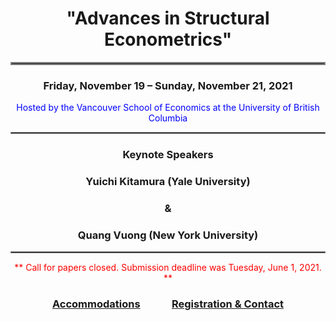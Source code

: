 <h1 align = "center">"Advances in Structural Econometrics" </h1>
<hr style="border:2px solid gray"> 
<h3 align = "center"> Friday, November 19 – Sunday, November 21, 2021 </h3>
<div align = "center"><span style = "color:blue"> Hosted by the Vancouver School of Economics at the University of British Columbia</span></div>
<hr style="border:1px solid gray"> 

<h3 align = "center">Keynote Speakers</h3>
 
<h3 align = "center"><strong>Yuichi Kitamura (Yale University)</strong></h3>
<h3 align = "center"><strong>&</strong></h3>
<h3 align = "center"><strong>Quang Vuong (New York University)</strong></h3>
<hr style="border:1px solid gray">

<div align = "center"><span style = "color:red">** Call for papers closed. Submission deadline was Tuesday, June 1, 2021. **</span></div>

<h3 align = "center"><a href="Accommodation.html"> Accommodations</a> &nbsp; &nbsp; &nbsp; &nbsp; &nbsp; &nbsp; <a href="Registration.md">Registration & Contact</a></h3>
